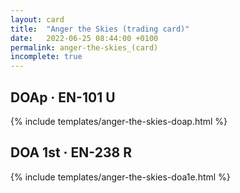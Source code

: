 ```yaml
---
layout: card
title:  "Anger the Skies (trading card)"
date:   2022-06-25 08:44:00 +0100
permalink: anger-the-skies_(card)
incomplete: true
---
```


## DOAp &middot; EN-101 U

{% include templates/anger-the-skies-doap.html %}


## DOA 1st &middot; EN-238 R

{% include templates/anger-the-skies-doa1e.html %}
